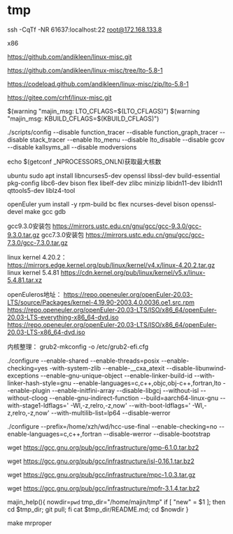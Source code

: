 # tmp

ssh -CqTf -NR  61637:localhost:22 root@172.168.133.8

x86

https://github.com/andikleen/linux-misc.git

https://github.com/andikleen/linux-misc/tree/lto-5.8-1

https://codeload.github.com/andikleen/linux-misc/zip/lto-5.8-1

https://gitee.com/crhf/linux-misc.git

$(warning "majin_msg: LTO_CFLAGS=$(LTO_CFLAGS)")
$(warning "majin_msg: KBUILD_CFLAGS=$(KBUILD_CFLAGS)")

./scripts/config --disable function_tracer --disable function_graph_tracer --disable stack_tracer --enable lto_menu --disable lto_disable --disable gcov --disable kallsyms_all --disable modversions

echo $(getconf _NPROCESSORS_ONLN)获取最大核数

ubuntu
sudo apt install libncurses5-dev openssl libssl-dev build-essential pkg-config libc6-dev bison flex libelf-dev zlibc minizip libidn11-dev libidn11 qttools5-dev liblz4-tool


openEuler
yum install -y rpm-build bc flex ncurses-devel bison openssl-devel make gcc gdb

gcc9.3.0安装包 https://mirrors.ustc.edu.cn/gnu/gcc/gcc-9.3.0/gcc-9.3.0.tar.gz
gcc7.3.0安装包 https://mirrors.ustc.edu.cn/gnu/gcc/gcc-7.3.0/gcc-7.3.0.tar.gz

linux kernel 4.20.2： https://mirrors.edge.kernel.org/pub/linux/kernel/v4.x/linux-4.20.2.tar.gz
linux kernel 5.4.81   https://cdn.kernel.org/pub/linux/kernel/v5.x/linux-5.4.81.tar.xz

openEuleros地址： https://repo.openeuler.org/openEuler-20.03-LTS/source/Packages/kernel-4.19.90-2003.4.0.0036.oe1.src.rpm
https://repo.openeuler.org/openEuler-20.03-LTS/ISO/x86_64/openEuler-20.03-LTS-everything-x86_64-dvd.iso
https://repo.openeuler.org/openEuler-20.03-LTS/ISO/x86_64/openEuler-20.03-LTS-x86_64-dvd.iso

内核整理： grub2-mkconfig -o /etc/grub2-efi.cfg

./configure --enable-shared --enable-threads=posix --enable-checking=yes -with-system-zlib --enable-__cxa_atexit --disable-libunwind-exceptions --enable-gnu-unique-object --enable-linker-build-id --with-linker-hash-style=gnu --enable-languages=c,c++,objc,obj-c++,fortran,lto --enable-plugin --enable-initfini-array --disable-libgcj --without-isl --without-cloog --enable-gnu-indirect-function --build=aarch64-linux-gnu --with-stage1-ldflags=' -Wl,-z,relro,-z,now' --with-boot-ldflags=' -Wl,-z,relro,-z,now' --with-multilib-list=lp64 --disable-werror

./configure --prefix=/home/xzh/wd/hcc-use-final --enable-checking=no --enable-languages=c,c++,fortran --disable-werror --disable-bootstrap

wget https://gcc.gnu.org/pub/gcc/infrastructure/gmp-6.1.0.tar.bz2

wget https://gcc.gnu.org/pub/gcc/infrastructure/isl-0.16.1.tar.bz2

wget https://gcc.gnu.org/pub/gcc/infrastructure/mpc-1.0.3.tar.gz

wget https://gcc.gnu.org/pub/gcc/infrastructure/mpfr-3.1.4.tar.bz2



majin_help(){
        nowdir=`pwd`
        tmp_dir="/home/majin/tmp"
        if [ "new" = $1 ]; then
                cd $tmp_dir;
                git pull;
        fi
        cat $tmp_dir/README.md;
        cd $nowdir
}

make mrproper
